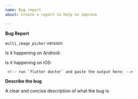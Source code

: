 ```yaml
---
name: Bug report
about: Create a report to help us improve

---
```


<!-- Before opening an issue please read the documentation https://sh1d0w.github.io/multi_image_picker/ -->

**Bug Report**

`multi_image_picker` version: <!-- Insert multi_image_picker library version here  -->

Is it happening on Android: <!-- Yes / No -->

Is it happening on iOS: <!-- Yes / No -->

```
 <!-- run `flutter doctor` and paste the output here: -->
```

**Describe the bug**

A clear and concise description of what the bug is.

